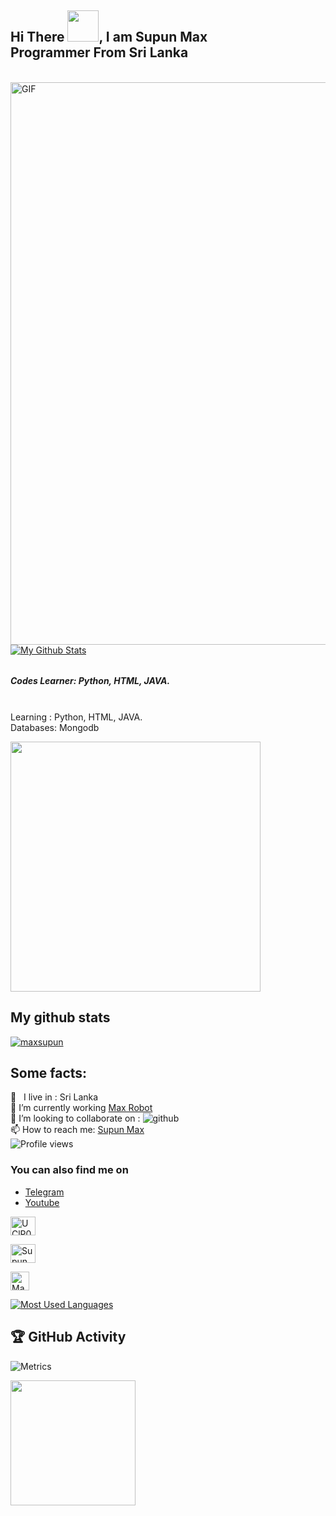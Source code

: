 <h2>Hi There <img src="https://media.giphy.com/media/WUlplcMpOCEmTGBtBW/giphy.gif" width="50">, I am Supun Max<br>
Programmer From Sri Lanka </h2>

<br><img align="left" alt="GIF" src="https://media.giphy.com/media/1oF1KAEYvmXBMo6uTS/giphy.gif" width="900"/>

<br><br>

<div align="left"><a href="https://github.com/maxsupun">
<img src="https://github-readme-stats.vercel.app/api?username=maxsupun&include_all_commits=true&count_private=true&show_icons=true&line_height=20&title_color=98edc4&icon_color=105bde&text_color=D3D3D3&bg_color=0,000000,040354" alt="My Github Stats"></a>
</div>

###### <h5>Codes Learner: Python, HTML, JAVA. </h5>
<br>Learning : Python, HTML, JAVA. 
<br> Databases: Mongodb 

 <p align="left"><a href="https://t.me/maxsupun1"><img src="https://telegra.ph/file/168ed525edac04324ef46.jpg" width="400"></a></p>

## My github stats
<p align="left"> <a href="https://github.com/ryo-ma/github-profile-trophy"><img src="https://github-profile-trophy.vercel.app/?username=maxsupun" alt="maxsupun" /></a> </p>


## Some facts: 

🚶‍ &nbsp; I live in : Sri Lanka
<br>🔭 I’m currently working [Max Robot](https://github.com/maxsupun/Max-Robot)
<br>👯 I’m looking to collaborate on : ![github](https://img.shields.io/badge/On-Github-black) 
<br>📫 How to reach me: [Supun Max](https://t.me/maxsupun1)
<br>![Profile views](https://gpvc.arturio.dev/sltechworld)

### You can also find me on
- [Telegram](https://t.me/maxsupun1) 
- [Youtube](https://www.youtube.com/channel/UCLziWEeJ-VZuUnZaFUIYTOA)

<a href="#" target="blank"><img align="center" src="https://raw.githubusercontent.com/rahuldkjain/github-profile-readme-generator/master/src/images/icons/Social/youtube.svg" alt="UClP0fw_t0lOU1mYuL7gEa2g" height="30" width="40" /></a>

<a href="officialsupun2005@gmail.com" target="blank"><img align="center" src="https://img.icons8.com/color/48/000000/gmail--v2.png" alt="Supun" height="30" width="40" /></a>

<a href="https://telegram.me/Maxsupun1" target="blank"><img align="center" src="https://telegra.ph/file/26d2289b53f2b5f183a49.png" alt="Max" height="30" width="30" /></a>

<div align="left">
<a href="https://github.com/maxsupun"><img src="https://github-readme-stats.vercel.app/api/top-langs/?username=Tinurad&bg_color=0%2C000000%2C040354&text_color=D3D3D3&icon_color=105bde&line_height=20&title_color=98edc4&layout=compact" alt="Most Used Languages"></a>
</div>




## 🏆 GitHub Activity

![Metrics](https://metrics.lecoq.io/maxsupun?template=classic&repositories.forks=true&languages=1&languages.colors=github&languages.threshold=0%25&config.timezone=Asia%2FSemarang)

<img src="https://hackernoon.com/images/0*4Gzjgh9Y7Gu8KEtZ.gif" width=200px>
